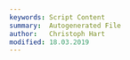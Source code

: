 ```yaml
---
keywords: Script Content
summary:  Autogenerated File
author:   Christoph Hart
modified: 18.03.2019
---
```

